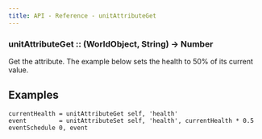 ```yaml
---
title: API - Reference - unitAttributeGet
---
```


### unitAttributeGet :: (WorldObject, String) -> Number

Get the attribute. The example below sets the health to 50% of its current
value.


## Examples

```coffescript
currentHealth = unitAttributeGet self, 'health'
event         = unitAttributeSet self, 'health', currentHealth * 0.5
eventSchedule 0, event
```
